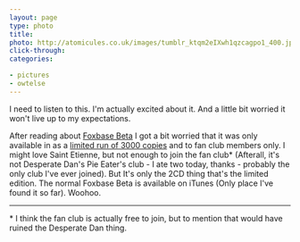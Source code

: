 ```yaml
---
layout: page
type: photo
title: 
photo: http://atomicules.co.uk/images/tumblr_ktqm2eIXwh1qzcagpo1_400.jpg
click-through: 
categories: 

- pictures
- owtelse
---
```

I need to listen to this. I'm actually excited about it. And a little bit worried it won't live up to my expectations.

After reading about [Foxbase Beta](http://www.thelineofbestfit.com/2009/11/saint-etienne-fox-base-beta/) I got a bit worried that it was only available in as a [limited run of 3000 copies](http://www.ekmpowershop8.com/ekmps/shops/saintetienneltd/foxbase-beta---limited-edition-2-disc-set-1-p.asp) and to fan club members only. I might love Saint Etienne, but not enough to join the fan club* (Afterall, it's not Desperate Dan's Pie Eater's club - I ate two today, thanks - probably the only club I've ever joined). But It's only the 2CD thing that's the limited edition. The normal Foxbase Beta is available on iTunes (Only place I've found it so far). Woohoo.

***

\* I think the fan club is actually free to join, but to mention that would have ruined the Desperate Dan thing.   
